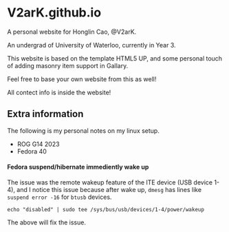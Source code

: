 # V2arK.github.io

A personal website for Honglin Cao, @V2arK.

An undergrad of University of Waterloo, currently in Year 3.

This website is based on the template HTML5 UP, and some personal touch of adding masonry item support in Gallary.

Feel free to base your own website from this as well!

All contect info is inside the website!



## Extra information
The following is my personal notes on my linux setup.

- ROG G14 2023
- Fedora 40

#### Fedora suspend/hibernate immediently wake up

The issue was the remote wakeup feature of the ITE device (USB device 1-4), and I notice this issue because after wake up, `dmesg` has lines like `suspend error -16` for `btusb` devices.

```
echo "disabled" | sudo tee /sys/bus/usb/devices/1-4/power/wakeup
```

The above will fix the issue.